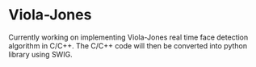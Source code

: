 # Viola-Jones
Currently working on implementing Viola-Jones real time face detection algorithm in C/C++. The C/C++ code will then be converted into python library using SWIG.
